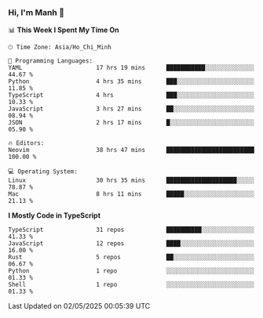### Hi, I'm Manh 👋

<!--START_SECTION:waka-->
📊 **This Week I Spent My Time On** 

```text
🕑︎ Time Zone: Asia/Ho_Chi_Minh

💬 Programming Languages: 
YAML                     17 hrs 19 mins      ███████████░░░░░░░░░░░░░░   44.67 % 
Python                   4 hrs 35 mins       ███░░░░░░░░░░░░░░░░░░░░░░   11.85 % 
TypeScript               4 hrs               ███░░░░░░░░░░░░░░░░░░░░░░   10.33 % 
JavaScript               3 hrs 27 mins       ██░░░░░░░░░░░░░░░░░░░░░░░   08.94 % 
JSON                     2 hrs 17 mins       █░░░░░░░░░░░░░░░░░░░░░░░░   05.90 % 

🔥 Editors: 
Neovim                   38 hrs 47 mins      █████████████████████████   100.00 % 

💻 Operating System: 
Linux                    30 hrs 35 mins      ████████████████████░░░░░   78.87 % 
Mac                      8 hrs 11 mins       █████░░░░░░░░░░░░░░░░░░░░   21.13 % 
```

**I Mostly Code in TypeScript** 

```text
TypeScript               31 repos            ██████████░░░░░░░░░░░░░░░   41.33 % 
JavaScript               12 repos            ████░░░░░░░░░░░░░░░░░░░░░   16.00 % 
Rust                     5 repos             ██░░░░░░░░░░░░░░░░░░░░░░░   06.67 % 
Python                   1 repo              ░░░░░░░░░░░░░░░░░░░░░░░░░   01.33 % 
Shell                    1 repo              ░░░░░░░░░░░░░░░░░░░░░░░░░   01.33 % 
```




 Last Updated on 02/05/2025 00:05:39 UTC
<!--END_SECTION:waka-->
